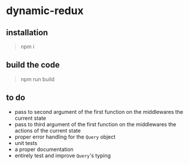 # dynamic-redux

## installation

> npm i

## build the code

> npm run build

## to do

* pass to second argument of the first function on the middlewares the current state
* pass to third argument of the first function on the middlewares the actions of the current state
* proper error handling for the `Query` object
* unit tests
* a proper documentation
* entirely test and improve `Query`'s typing
